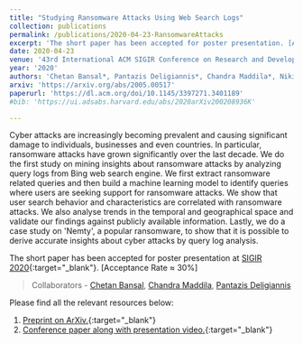 ```yaml
---
title: "Studying Ransomware Attacks Using Web Search Logs"
collection: publications
permalink: /publications/2020-04-23-RansomwareAttacks
excerpt: 'The short paper has been accepted for poster presentation. [Acceptance Rate ≈ 30%]'
date: 2020-04-23
venue: '43rd International ACM SIGIR Conference on Research and Development in Information Retrieval'
year: '2020'
authors: 'Chetan Bansal*, Pantazis Deligiannis*, Chandra Maddila*, Nikitha Rao*'
arxiv: 'https://arxiv.org/abs/2005.00517'
paperurl: 'https://dl.acm.org/doi/10.1145/3397271.3401189'
#bib: 'https://ui.adsabs.harvard.edu/abs/2020arXiv200208936K'

---
```

Cyber attacks are increasingly becoming prevalent and causing significant damage to individuals, businesses and even countries. In particular, ransomware attacks have grown significantly over the last decade. We do the first study on mining insights about ransomware attacks by analyzing query logs from Bing web search engine. We first extract ransomware related queries and then build a machine learning model to identify queries where users are seeking support for ransomware attacks. We show that user search behavior and characteristics are correlated with ransomware attacks. We also analyse trends in the temporal and geographical space and validate our findings against publicly available information. Lastly, we do a case study on 'Nemty', a popular ransomware, to show that it is possible to derive accurate insights about cyber attacks by query log analysis.

The short paper has been accepted for poster presentation at [SIGIR 2020](https://sigir.org/sigir2020/){:target="_blank"}. [Acceptance Rate ≈ 30%]

> Collaborators - [Chetan Bansal](https://www.microsoft.com/en-us/research/people/chetanb/), [Chandra Maddila](https://www.microsoft.com/en-us/research/people/chmaddil/), [Pantazis Deligiannis](https://www.microsoft.com/en-us/research/people/pdeligia/)

Please find all the relevant resources below:
1. [Preprint on ArXiv.](https://arxiv.org/abs/2005.00517){:target="_blank"}
2. [Conference paper along with presentation video.](https://dl.acm.org/doi/10.1145/3397271.3401189){:target="_blank"}
